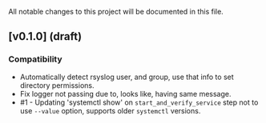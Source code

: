 All notable changes to this project will be documented in this file.

## [v0.1.0] (draft)

### Compatibility
* Automatically detect rsyslog user, and group, use that info to set directory permissions.
* Fix logger not passing due to, looks like, having same message.
* #1 - Updating 'systemctl show' on `start_and_verify_service` step not to use `--value` option, supports older `systemctl` versions. 